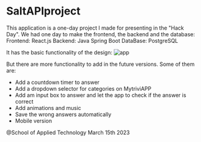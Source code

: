 # SaltAPIproject
This application is a one-day project I made for presenting in the "Hack Day".
We had one day to make the frontend, the backend and the database:
   Frontend: React.js
   Backend: Java Spring Boot
   DataBase: PostgreSQL
   
It has the basic functionality of the design:
![app](https://user-images.githubusercontent.com/118907308/225281947-b3d32a6e-9303-4f74-8ac8-aa6bcd982463.png)

But there are more functionality to add in the future versions. Some of them are:
  - Add a countdown timer to answer
  - Add a dropdown selector for categories on MytriviAPP
  - Add am input box to answer and let the app to check if the answer is correct
  - Add animations and music
  - Save the wrong answers automatically
  - Mobile version
  
  @School of Applied Technology March 15th 2023
